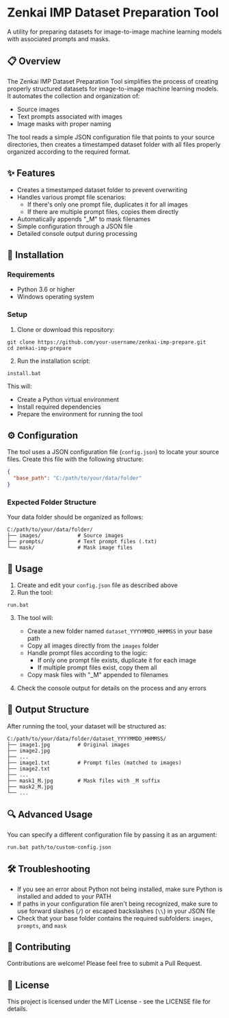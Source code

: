 # Zenkai IMP Dataset Preparation Tool

A utility for preparing datasets for image-to-image machine learning models with associated prompts and masks.

## 📋 Overview

The Zenkai IMP Dataset Preparation Tool simplifies the process of creating properly structured datasets for image-to-image machine learning models. It automates the collection and organization of:

- Source images
- Text prompts associated with images
- Image masks with proper naming

The tool reads a simple JSON configuration file that points to your source directories, then creates a timestamped dataset folder with all files properly organized according to the required format.

## ✨ Features

- Creates a timestamped dataset folder to prevent overwriting
- Handles various prompt file scenarios:
  - If there's only one prompt file, duplicates it for all images
  - If there are multiple prompt files, copies them directly
- Automatically appends "_M" to mask filenames
- Simple configuration through a JSON file
- Detailed console output during processing

## 🔧 Installation

### Requirements

- Python 3.6 or higher
- Windows operating system

### Setup

1. Clone or download this repository:
```
git clone https://github.com/your-username/zenkai-imp-prepare.git
cd zenkai-imp-prepare
```

2. Run the installation script:
```
install.bat
```

This will:
- Create a Python virtual environment
- Install required dependencies
- Prepare the environment for running the tool

## ⚙️ Configuration

The tool uses a JSON configuration file (`config.json`) to locate your source files. Create this file with the following structure:

```json
{
  "base_path": "C:/path/to/your/data/folder"
}
```

### Expected Folder Structure

Your data folder should be organized as follows:

```
C:/path/to/your/data/folder/
├── images/            # Source images
├── prompts/           # Text prompt files (.txt)
└── mask/              # Mask image files
```

## 🚀 Usage

1. Create and edit your `config.json` file as described above
2. Run the tool:
```
run.bat
```

3. The tool will:
   - Create a new folder named `dataset_YYYYMMDD_HHMMSS` in your base path
   - Copy all images directly from the `images` folder
   - Handle prompt files according to the logic:
     - If only one prompt file exists, duplicate it for each image
     - If multiple prompt files exist, copy them all
   - Copy mask files with "_M" appended to filenames

4. Check the console output for details on the process and any errors

## 📁 Output Structure

After running the tool, your dataset will be structured as:

```
C:/path/to/your/data/folder/dataset_YYYYMMDD_HHMMSS/
├── image1.jpg         # Original images
├── image2.jpg
├── ...
├── image1.txt         # Prompt files (matched to images)
├── image2.txt
├── ...
├── mask1_M.jpg        # Mask files with _M suffix
├── mask2_M.jpg
└── ...
```

## 🔍 Advanced Usage

You can specify a different configuration file by passing it as an argument:

```
run.bat path/to/custom-config.json
```

## 🛠️ Troubleshooting

- If you see an error about Python not being installed, make sure Python is installed and added to your PATH
- If paths in your configuration file aren't being recognized, make sure to use forward slashes (`/`) or escaped backslashes (`\\`) in your JSON file
- Check that your base folder contains the required subfolders: `images`, `prompts`, and `mask`

## 🤝 Contributing

Contributions are welcome! Please feel free to submit a Pull Request.

## 📄 License

This project is licensed under the MIT License - see the LICENSE file for details.

